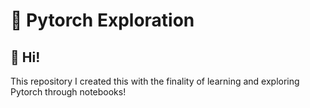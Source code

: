 # 🚀 Pytorch Exploration 

## 👋 Hi! 

This repository I created this with the finality of learning and exploring Pytorch through notebooks!

